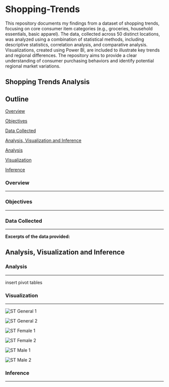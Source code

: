 # Shopping-Trends
This repository documents my findings from a dataset of shopping trends, focusing on core consumer item categories (e.g., groceries, household essentials, basic apparel). The data, collected across 50 distinct locations, was analyzed using a combination of statistical methods, including descriptive statistics, correlation analysis, and comparative analysis. Visualizations, created using Power BI, are included to illustrate key trends and regional differences. The repository aims to provide a clear understanding of consumer purchasing behaviors and identify potential regional market variations.

## Shopping Trends Analysis
## Outline
[Overview](#overview)

[Objectives](#objectives)

[Data Collected](#data-collected)

[Analysis, Visualization and Inference](#analysis-visualization-and-inference)

[Analysis](#Analysis)

[Visualization](#Visualization)

[Inference](#Inference)


### Overview
---

### Objectives
---

### Data Collected
---
**Excerpts of the data provided:**

## Analysis, Visualization and Inference
### Analysis
---
insert pivot tables

### Visualization
---
![ST General 1](https://github.com/user-attachments/assets/aa3f25b5-ea33-43f7-8b11-b607280a81b1)

![ST General 2](https://github.com/user-attachments/assets/2645f401-300c-4798-b589-e71b9b011d03)

![ST Female 1](https://github.com/user-attachments/assets/744fd4ca-74a5-4920-a59e-79501fcda9e9)

![ST Female 2](https://github.com/user-attachments/assets/805c710d-fc4f-4769-a612-d92ed47fdca1)

![ST Male 1](https://github.com/user-attachments/assets/e26185a6-5974-4fea-89f3-b817713517ec)

![ST Male 2](https://github.com/user-attachments/assets/31b96720-8a2f-436b-a0b8-3ddc62421e29)


### Inference
---
